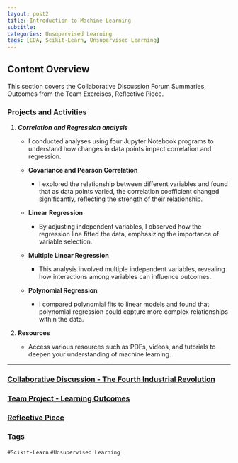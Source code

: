 ```yaml
---
layout: post2
title: Introduction to Machine Learning
subtitle: 
categories: Unsupervised Learning
tags: [EDA, Scikit-Learn, Unsupervised Learning]
---
```


## Content Overview

This section covers the Collaborative Discussion Forum Summaries, Outcomes from the Team Exercises, Reflective Piece.

### Projects and Activities

1. ***Correlation and Regression analysis***
   - I conducted analyses using four Jupyter Notebook programs to understand how changes in data points impact correlation and            regression.
   - **Covariance and Pearson Correlation**
     -  I explored the relationship between different variables and found that as data points varied, the correlation coefficient            changed significantly, reflecting the strength of their relationship.
   - **Linear Regression**
     -  By adjusting independent variables, I observed how the regression line fitted the data, emphasizing the importance of                variable selection.
   - **Multiple Linear Regression** 
     - This analysis involved multiple independent variables, revealing how interactions among variables can influence outcomes.
    
   - **Polynomial Regression**
     - I compared polynomial fits to linear models and found that polynomial regression could capture more complex relationships            within the data.


2. **Resources**
   - Access various resources such as PDFs, videos, and tutorials to deepen your understanding of machine learning.

---

### [Collaborative Discussion - The Fourth Industrial Revolution](https://rathin5082.github.io/subfiles/Collaborative-Discussion-The-Fourth-Industrial-Revolution.html)

### [Team Project - Learning Outcomes](https://rathin5082.github.io/subfiles/Team-Project-Learning-Outcomes.html)

### [Reflective Piece](https://rathin5082.github.io/subfiles/Reflective-Piece.html)

### Tags

 `#Scikit-Learn` `#Unsupervised Learning`
